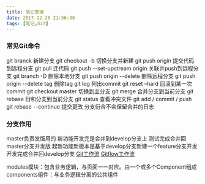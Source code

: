 ```yaml
---
title: 笔记整理
date: 2017-12-26 21:56:38
tags: [笔记,Git]
---
```


### 常见Git命令

git branck <branckName> 新建分支
git checkout -b <branchName> 切换分支并新建
git push origin <branchName> 提交代码到远程分支
git pull 迁代码
git push --set-upstream origin <branchName> 关联并push到远程分支
git branch -D <branchName> 删除本地分支
git push origin --delete <branchName> 删除远程分支 
git push origin --delete tag <tagname> 删除tag
git log 列出commit
git reset –hard <commit hash> 回滚到某一次commit
git checkout master 切换到主分支
git merge <branchName> 合并分支到当前分支
git rebase <branchName> 衍和分支到当前分支
git status 查看冲突文件
git add / commit / push
git rebase --continue 提交更改 分支衍合不会保留合并的日志


### 分支作用

master负责发版用的
新功能开发完是合并到develop分支上
测试完成合并回master分支并发版
起新功能新版本是基于develop分支新建一个feature分支开发
开发完成合并回develop分支
[Git工作流](https://github.com/oldratlee/translations/blob/master/git-workflows-and-tutorials/README.md)
[Gitflow工作流](https://github.com/oldratlee/translations/blob/master/git-workflows-and-tutorials/workflow-gitflow.md)

modules模块：包含业务逻辑，与页面一一对应。由一个或多个Component组成
components组件：与业务逻辑分离的公共组件